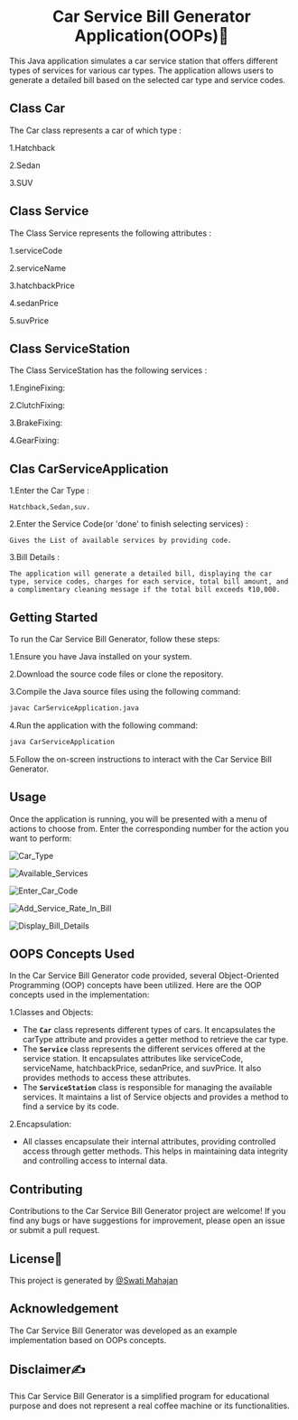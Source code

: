 
<h1 align="center"> Car Service Bill Generator Application(OOPs)👋</h1>
This Java application simulates a car service station that offers different types of services for various car types. The application allows users to generate a detailed bill based on the selected car type and service codes.

## Class Car
The Car class represents a car of which type :

1.Hatchback

2.Sedan

3.SUV

## Class Service 
The Class Service represents the following attributes :

1.serviceCode

2.serviceName

3.hatchbackPrice

4.sedanPrice

5.suvPrice

## Class ServiceStation
The Class ServiceStation has the following services :

1.EngineFixing:

2.ClutchFixing:

3.BrakeFixing:

4.GearFixing:

## Clas CarServiceApplication

1.Enter the Car Type :

    Hatchback,Sedan,suv.

2.Enter the Service Code(or 'done' to finish selecting services) :

    Gives the List of available services by providing code.

3.Bill Details :

    The application will generate a detailed bill, displaying the car type, service codes, charges for each service, total bill amount, and a complimentary cleaning message if the total bill exceeds ₹10,000.

## Getting Started
To run the Car Service Bill Generator, follow these steps:

1.Ensure you have Java installed on your system.

2.Download the source code files or clone the repository.

3.Compile the Java source files using the following command:
``` bash 
javac CarServiceApplication.java
```
4.Run the application with the following command:

```bash 
java CarServiceApplication
```
5.Follow the on-screen instructions to interact with the Car Service Bill Generator.

## Usage

Once the application is running, you will be presented with a menu of actions to choose from. Enter the corresponding number for the action you want to perform:

![Car_Type](1.PNG)

![Available_Services](2.PNG)

![Enter_Car_Code](3.PNG)

![Add_Service_Rate_In_Bill](4.PNG)

![Display_Bill_Details](5.PNG)

## OOPS Concepts Used
In the Car Service Bill Generator code provided, several Object-Oriented Programming (OOP) concepts have been utilized. Here are the OOP concepts used in the implementation:

1.Classes and Objects:

- The **```Car```** class represents different types of cars. It encapsulates the carType attribute and provides a getter method to retrieve the car type.
- The **```Service```** class represents the different services offered at the service station. It encapsulates attributes like serviceCode, serviceName, hatchbackPrice, sedanPrice, and suvPrice. It also provides methods to access these attributes.
- The **```ServiceStation```** class is responsible for managing the available services. It maintains a list of Service objects and provides a method to find a service by its code.

2.Encapsulation:

- All classes encapsulate their internal attributes, providing controlled access through getter methods. This helps in maintaining data integrity and controlling access to internal data.

## Contributing
Contributions to the Car Service Bill Generator project are welcome! If you find any bugs or have suggestions for improvement, please open an issue or submit a pull request.

## License📝
This project is generated by [@Swati Mahajan](https://github.com/mahajanswatgithub)

## Acknowledgement
The Car Service Bill Generator was developed as an example implementation based on OOPs concepts.

## Disclaimer✍️
This Car Service Bill Generator is a simplified program for educational purpose and does not represent a real coffee machine or its functionalities.